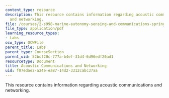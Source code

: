 ```yaml
---
content_type: resource
description: This resource contains information regarding acoustic communications
  and networking.
file: /courses/2-s998-marine-autonomy-sensing-and-communications-spring-2012/f07edae2a24eea8714d23312cabc37aa_MIT2_S998S12_Lab12.pdf
file_type: application/pdf
learning_resource_types:
- Labs
ocw_type: OCWFile
parent_title: Labs
parent_type: CourseSection
parent_uid: 52bcf20c-777a-b4ef-31d4-6d96edf20ad1
resourcetype: Document
title: Acoustic Communications and Networking
uid: f07edae2-a24e-ea87-14d2-3312cabc37aa
---
```

This resource contains information regarding acoustic communications and networking.

